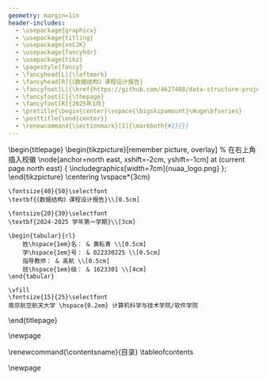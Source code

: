```yaml
---
geometry: margin=1in
header-includes:
  - \usepackage{graphicx}
  - \usepackage{titling}
  - \usepackage{xeCJK}
  - \usepackage{fancyhdr}
  - \usepackage{tikz}
  - \pagestyle{fancy}
  - \fancyhead[L]{\leftmark}
  - \fancyhead[R]{《数据结构》课程设计报告}
  - \fancyfoot[L]{\href{https://github.com/4627488/data-structure-project}{github.com/4627488/data-structure-project}}
  - \fancyfoot[C]{\thepage}
  - \fancyfoot[R]{2025年1月}
  - \pretitle{\begin{center}\vspace{\bigskipamount}\Huge\bfseries}
  - \posttitle{\end{center}}
  - \renewcommand{\sectionmark}[1]{\markboth{#1}{}}
---
```


\begin{titlepage}
    \begin{tikzpicture}[remember picture, overlay]
        % 在右上角插入校徽
        \node[anchor=north east, xshift=-2cm, yshift=-1cm] at (current page.north east) {
            \includegraphics[width=7cm]{nuaa_logo.png}
        };
    \end{tikzpicture}
    \centering
    \vspace*{3cm}
    
    \fontsize{40}{50}\selectfont
    \textbf{《数据结构》课程设计报告}\\[0.5cm]

    \fontsize{20}{30}\selectfont
    \textbf{2024-2025 学年第一学期}\\[3cm]
    
    \begin{tabular}{rl}
        姓\hspace{1em}名： & 黄耘青 \\[0.5cm]
        学\hspace{1em}号： & 022330225 \\[0.5cm]
        指导教师： & 高航 \\[0.5cm]
        班\hspace{1em}级： & 1623301 \\[4cm]
    \end{tabular}

    \vfill
    \fontsize{15}{25}\selectfont
    南京航空航天大学 \hspace{0.2em} 计算机科学与技术学院/软件学院
    
\end{titlepage}


\newpage

<style>
  ul {
    line-height: 1.2; /* 调整行间距 */
  }
</style>

\renewcommand{\contentsname}{目录}
\tableofcontents

\newpage